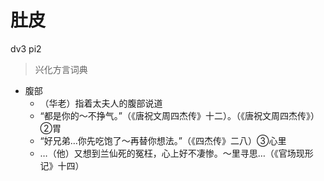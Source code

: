 # 肚皮
dv3 pi2
> 兴化方言词典
- 腹部
  - （华老）指着太夫人的腹部说道
  - “都是你的～不挣气。”（《唐祝文周四杰传》十二）。（《唐祝文周四杰传》）②胃
  - “好兄弟…你先吃饱了～再替你想法。”（《四杰传》二八）③心里
  - …（他）又想到兰仙死的冤枉，心上好不凄惨。～里寻思…（《官场现形记》十四）
